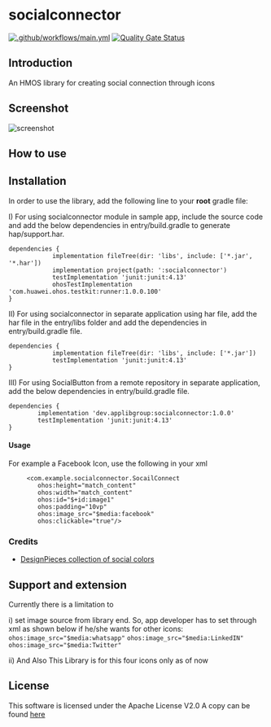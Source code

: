 socialconnector
=================
[![.github/workflows/main.yml](https://github.com/applibgroup/HMOS-SocialButtons/actions/workflows/main.yml/badge.svg)](https://github.com/applibgroup/HMOS-SocialButtons/actions/workflows/main.yml)
[![Quality Gate Status](https://sonarcloud.io/api/project_badges/measure?project=applibgroup_HMOS-SocialButtons&metric=alert_status)](https://sonarcloud.io/dashboard?id=applibgroup_HMOS-SocialButtons)

Introduction
------------
An HMOS library for creating social connection through icons

Screenshot
----------
![screenshot](screenshot/screen.png)

## How to use

## Installation
In order to use the library, add the following line to your **root** gradle file:

I) For using socialconnector module in sample app, include the source code and add the below dependencies in entry/build.gradle to generate hap/support.har.
```
dependencies {
            implementation fileTree(dir: 'libs', include: ['*.jar', '*.har'])
            implementation project(path: ':socialconnector')
            testImplementation 'junit:junit:4.13'
            ohosTestImplementation 'com.huawei.ohos.testkit:runner:1.0.0.100'
}
```
II) For using socialconnector in separate application using har file, add the har file in the entry/libs folder and add the dependencies in entry/build.gradle file.
```
dependencies {
            implementation fileTree(dir: 'libs', include: ['*.jar'])
            testImplementation 'junit:junit:4.13'
}
```
III) For using SocialButton from a remote repository in separate application, add the below dependencies in entry/build.gradle file.
```
dependencies {
        implementation 'dev.applibgroup:socialconnector:1.0.0'
        testImplementation 'junit:junit:4.13'
}
```

#### Usage
For example a Facebook Icon, use the following in your xml   
```    
     <com.example.socialconnector.SocailConnect
        ohos:height="match_content"
        ohos:width="match_content"
        ohos:id="$+id:image1"
        ohos:padding="10vp"
        ohos:image_src="$media:facebook"
        ohos:clickable="true"/>
```

### Credits 
* [DesignPieces collection of social colors](http://designpieces.com/2012/12/social-media-colours-hex-and-rgb/)

Support and extension
---------------------

Currently there is a limitation to

i) set image source  from library end. So, app developer has to set through xml as shown below if he/she wants for other icons:
`ohos:image_src="$media:whatsapp"`
`ohos:image_src="$media:LinkedIN"`
`ohos:image_src="$media:Twitter"`

ii) And Also This Library is for this four icons only as of now


## License 
This software is licensed under the Apache License V2.0
A copy can be found [here](./LICENSE.md)
